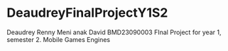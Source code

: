# DeaudreyFinalProjectY1S2
 Deaudrey Renny Meni anak David BMD23090003 FInal Project for year 1, semester 2. Mobile Games Engines
